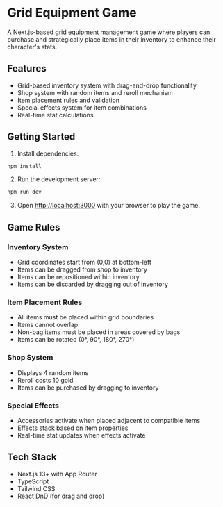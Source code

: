 # Grid Equipment Game

A Next.js-based grid equipment management game where players can purchase and strategically place items in their inventory to enhance their character's stats.

## Features

- Grid-based inventory system with drag-and-drop functionality
- Shop system with random items and reroll mechanism
- Item placement rules and validation
- Special effects system for item combinations
- Real-time stat calculations

## Getting Started

1. Install dependencies:
```bash
npm install
```

2. Run the development server:
```bash
npm run dev
```

3. Open [http://localhost:3000](http://localhost:3000) with your browser to play the game.

## Game Rules

### Inventory System
- Grid coordinates start from (0,0) at bottom-left
- Items can be dragged from shop to inventory
- Items can be repositioned within inventory
- Items can be discarded by dragging out of inventory

### Item Placement Rules
- All items must be placed within grid boundaries
- Items cannot overlap
- Non-bag items must be placed in areas covered by bags
- Items can be rotated (0°, 90°, 180°, 270°)

### Shop System
- Displays 4 random items
- Reroll costs 10 gold
- Items can be purchased by dragging to inventory

### Special Effects
- Accessories activate when placed adjacent to compatible items
- Effects stack based on item properties
- Real-time stat updates when effects activate

## Tech Stack

- Next.js 13+ with App Router
- TypeScript
- Tailwind CSS
- React DnD (for drag and drop)
